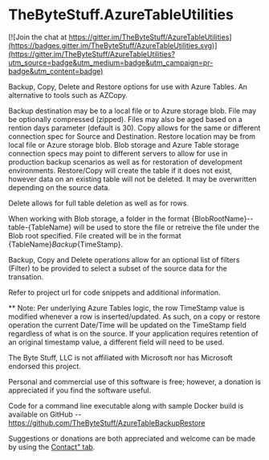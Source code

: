 # TheByteStuff.AzureTableUtilities

[![Join the chat at https://gitter.im/TheByteStuff/AzureTableUtilities](https://badges.gitter.im/TheByteStuff/AzureTableUtilities.svg)](https://gitter.im/TheByteStuff/AzureTableUtilities?utm_source=badge&utm_medium=badge&utm_campaign=pr-badge&utm_content=badge)

Backup, Copy, Delete and Restore options for use with Azure Tables.  An alternative to tools such as AZCopy.


Backup destination may be to a local file or to Azure storage blob.  File may be optionally compressed (zipped).  Files may also be aged based on a rention days parameter (default is 30).
Copy allows for the same or different connection spec for Source and Destination.
Restore location may be from local file or Azure storage blob.
Blob storage and Azure Table storage connection specs may point to different servers to allow for use in production backup scenarios as well as for restoration of development environments.
Restore/Copy will create the table if it does not exist, however data on an existing table will not be deleted. It may be overwritten depending on the source data.

Delete allows for full table deletion as well as for rows.

When working with Blob storage, a folder in the format {BlobRootName}--table-{TableName} will be used to store the file or retreive the file under the Blob root specified.
File created will be in the format {TableName}_Backup_{TimeStamp}.

Backup, Copy and Delete operations allow for an optional list of filters (Filter) to be provided to select a subset of the source data for the transation.

Refer to project url for code snippets and additional information.


** Note: Per underlying Azure Tables logic, the row TimeStamp value is modified whenever a row is inserted/updated.  As such, on a copy or restore operation the current Date/Time will be updated on the TimeStamp field regardless of what is on the source.
If your application requires retention of an original timestamp value, a different field will need to be used.


The Byte Stuff, LLC is not affiliated with Microsoft nor has Microsoft endorsed this project.

Personal and commercial use of this software is free; however, a donation is appreciated if you find the software useful.

Code for a command line executable along with sample Docker build is available on GitHub -- https://github.com/TheByteStuff/AzureTableBackupRestore

Suggestions or donations are both appreciated and welcome can be made by using the [Contact" tab](https://www.thebytestuff.com/Contact?utm_source=nuget&amp;utm_medium=www&amp;utm_campaign=AzureTableUtilities).
